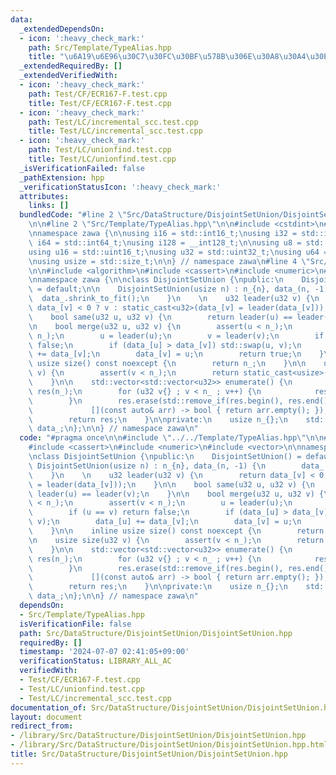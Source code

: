 ```yaml
---
data:
  _extendedDependsOn:
  - icon: ':heavy_check_mark:'
    path: Src/Template/TypeAlias.hpp
    title: "\u6A19\u6E96\u30C7\u30FC\u30BF\u578B\u306E\u30A8\u30A4\u30EA\u30A2\u30B9"
  _extendedRequiredBy: []
  _extendedVerifiedWith:
  - icon: ':heavy_check_mark:'
    path: Test/CF/ECR167-F.test.cpp
    title: Test/CF/ECR167-F.test.cpp
  - icon: ':heavy_check_mark:'
    path: Test/LC/incremental_scc.test.cpp
    title: Test/LC/incremental_scc.test.cpp
  - icon: ':heavy_check_mark:'
    path: Test/LC/unionfind.test.cpp
    title: Test/LC/unionfind.test.cpp
  _isVerificationFailed: false
  _pathExtension: hpp
  _verificationStatusIcon: ':heavy_check_mark:'
  attributes:
    links: []
  bundledCode: "#line 2 \"Src/DataStructure/DisjointSetUnion/DisjointSetUnion.hpp\"\
    \n\n#line 2 \"Src/Template/TypeAlias.hpp\"\n\n#include <cstdint>\n#include <cstddef>\n\
    \nnamespace zawa {\n\nusing i16 = std::int16_t;\nusing i32 = std::int32_t;\nusing\
    \ i64 = std::int64_t;\nusing i128 = __int128_t;\n\nusing u8 = std::uint8_t;\n\
    using u16 = std::uint16_t;\nusing u32 = std::uint32_t;\nusing u64 = std::uint64_t;\n\
    \nusing usize = std::size_t;\n\n} // namespace zawa\n#line 4 \"Src/DataStructure/DisjointSetUnion/DisjointSetUnion.hpp\"\
    \n\n#include <algorithm>\n#include <cassert>\n#include <numeric>\n#include <vector>\n\
    \nnamespace zawa {\n\nclass DisjointSetUnion {\npublic:\n    DisjointSetUnion()\
    \ = default;\n\n    DisjointSetUnion(usize n) : n_{n}, data_(n, -1) {\n      \
    \  data_.shrink_to_fit();\n    }\n    \n    u32 leader(u32 v) {\n        return\
    \ data_[v] < 0 ? v : static_cast<u32>(data_[v] = leader(data_[v]));\n    }\n\n\
    \    bool same(u32 u, u32 v) {\n        return leader(u) == leader(v);\n    }\n\
    \n    bool merge(u32 u, u32 v) {\n        assert(u < n_);\n        assert(v <\
    \ n_);\n        u = leader(u);\n        v = leader(v);\n        if (u == v) return\
    \ false;\n        if (data_[u] > data_[v]) std::swap(u, v);\n        data_[u]\
    \ += data_[v];\n        data_[v] = u;\n        return true;\n    }\n\n    inline\
    \ usize size() const noexcept {\n        return n_;\n    }\n\n    usize size(u32\
    \ v) {\n        assert(v < n_);\n        return static_cast<usize>(-data_[leader(v)]);\n\
    \    }\n\n    std::vector<std::vector<u32>> enumerate() {\n        std::vector<std::vector<u32>>\
    \ res(n_);\n        for (u32 v{} ; v < n_ ; v++) {\n            res[leader(v)].push_back(v);\n\
    \        }\n        res.erase(std::remove_if(res.begin(), res.end(),\n       \
    \             [](const auto& arr) -> bool { return arr.empty(); }), res.end());\n\
    \        return res;\n    }\n\nprivate:\n    usize n_{};\n    std::vector<i32>\
    \ data_;\n};\n\n} // namespace zawa\n"
  code: "#pragma once\n\n#include \"../../Template/TypeAlias.hpp\"\n\n#include <algorithm>\n\
    #include <cassert>\n#include <numeric>\n#include <vector>\n\nnamespace zawa {\n\
    \nclass DisjointSetUnion {\npublic:\n    DisjointSetUnion() = default;\n\n   \
    \ DisjointSetUnion(usize n) : n_{n}, data_(n, -1) {\n        data_.shrink_to_fit();\n\
    \    }\n    \n    u32 leader(u32 v) {\n        return data_[v] < 0 ? v : static_cast<u32>(data_[v]\
    \ = leader(data_[v]));\n    }\n\n    bool same(u32 u, u32 v) {\n        return\
    \ leader(u) == leader(v);\n    }\n\n    bool merge(u32 u, u32 v) {\n        assert(u\
    \ < n_);\n        assert(v < n_);\n        u = leader(u);\n        v = leader(v);\n\
    \        if (u == v) return false;\n        if (data_[u] > data_[v]) std::swap(u,\
    \ v);\n        data_[u] += data_[v];\n        data_[v] = u;\n        return true;\n\
    \    }\n\n    inline usize size() const noexcept {\n        return n_;\n    }\n\
    \n    usize size(u32 v) {\n        assert(v < n_);\n        return static_cast<usize>(-data_[leader(v)]);\n\
    \    }\n\n    std::vector<std::vector<u32>> enumerate() {\n        std::vector<std::vector<u32>>\
    \ res(n_);\n        for (u32 v{} ; v < n_ ; v++) {\n            res[leader(v)].push_back(v);\n\
    \        }\n        res.erase(std::remove_if(res.begin(), res.end(),\n       \
    \             [](const auto& arr) -> bool { return arr.empty(); }), res.end());\n\
    \        return res;\n    }\n\nprivate:\n    usize n_{};\n    std::vector<i32>\
    \ data_;\n};\n\n} // namespace zawa\n"
  dependsOn:
  - Src/Template/TypeAlias.hpp
  isVerificationFile: false
  path: Src/DataStructure/DisjointSetUnion/DisjointSetUnion.hpp
  requiredBy: []
  timestamp: '2024-07-07 02:41:05+09:00'
  verificationStatus: LIBRARY_ALL_AC
  verifiedWith:
  - Test/CF/ECR167-F.test.cpp
  - Test/LC/unionfind.test.cpp
  - Test/LC/incremental_scc.test.cpp
documentation_of: Src/DataStructure/DisjointSetUnion/DisjointSetUnion.hpp
layout: document
redirect_from:
- /library/Src/DataStructure/DisjointSetUnion/DisjointSetUnion.hpp
- /library/Src/DataStructure/DisjointSetUnion/DisjointSetUnion.hpp.html
title: Src/DataStructure/DisjointSetUnion/DisjointSetUnion.hpp
---
```

